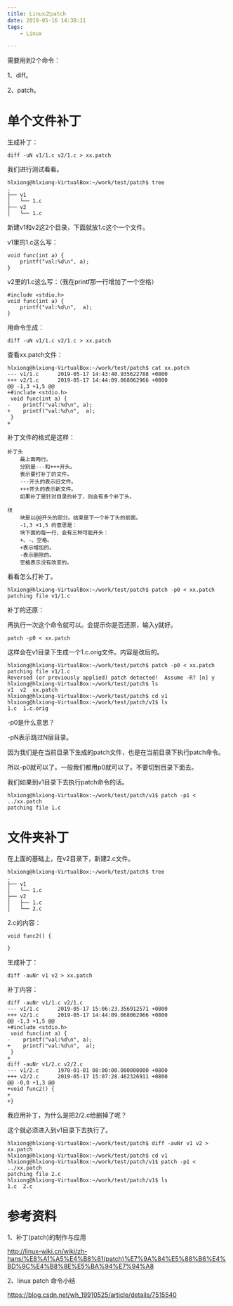 ```yaml
---
title: Linux之patch
date: 2019-05-16 14:38:11
tags:
	- Linux

---
```




需要用到2个命令：

1、diff。

2、patch。



# 单个文件补丁

生成补丁：

```
diff -uN v1/1.c v2/1.c > xx.patch
```



我们进行测试看看。

```
hlxiong@hlxiong-VirtualBox:~/work/test/patch$ tree
.
├── v1
│   └── 1.c
├── v2
│   └── 1.c
```

新建v1和v2这2个目录，下面就放1.c这个一个文件。

v1里的1.c这么写：

```
void func(int a) {
    printf("val:%d\n", a);
}
```

v2里的1.c这么写：（我在printf那一行增加了一个空格）

```
#include <stdio.h>
void func(int a) {
    printf("val:%d\n",  a);
}
```

用命令生成：

```
diff -uN v1/1.c v2/1.c > xx.patch
```

查看xx.patch文件：

```
hlxiong@hlxiong-VirtualBox:~/work/test/patch$ cat xx.patch 
--- v1/1.c      2019-05-17 14:43:40.935622788 +0800
+++ v2/1.c      2019-05-17 14:44:09.068062966 +0800
@@ -1,3 +1,5 @@
+#include <stdio.h>
 void func(int a) {
-    printf("val:%d\n", a);
+    printf("val:%d\n",  a);
 }
+
```

补丁文件的格式是这样：

```
补丁头
	最上面两行。
	分别是---和+++开头。
	表示要打补丁的文件。
	---开头的表示旧文件。
	+++开头的表示新文件。
	如果补丁是针对目录的补丁，则会有多个补丁头。
	
块
	块是以@@开头的部分。结束是下一个补丁头的前面。
	-1,3 +1,5 的意思是：
	块下面的每一行，会有三种可能开头：
	+、-、空格。
	+表示增加的。
	-表示删除的。
	空格表示没有改变的。
```

看看怎么打补丁。

```
hlxiong@hlxiong-VirtualBox:~/work/test/patch$ patch -p0 < xx.patch 
patching file v1/1.c
```

补丁的还原：

再执行一次这个命令就可以。会提示你是否还原，输入y就好。

```
patch -p0 < xx.patch 
```

这样会在v1目录下生成一个1.c.orig文件。内容是改后的。

```
hlxiong@hlxiong-VirtualBox:~/work/test/patch$ patch -p0 < xx.patch 
patching file v1/1.c
Reversed (or previously applied) patch detected!  Assume -R? [n] y
hlxiong@hlxiong-VirtualBox:~/work/test/patch$ ls
v1  v2  xx.patch
hlxiong@hlxiong-VirtualBox:~/work/test/patch$ cd v1
hlxiong@hlxiong-VirtualBox:~/work/test/patch/v1$ ls
1.c  1.c.orig
```





-p0是什么意思？

-pN表示跳过N层目录。

因为我们是在当前目录下生成的patch文件，也是在当前目录下执行patch命令。

所以-p0就可以了。一般我们都用p0就可以了。不要切到目录下面去。

我们如果到v1目录下去执行patch命令的话。

```
hlxiong@hlxiong-VirtualBox:~/work/test/patch/v1$ patch -p1 < ../xx.patch 
patching file 1.c
```



# 文件夹补丁

在上面的基础上，在v2目录下，新建2.c文件。

```
hlxiong@hlxiong-VirtualBox:~/work/test/patch$ tree
.
├── v1
│   └── 1.c
├── v2
│   ├── 1.c
│   └── 2.c
```

2.c的内容：

```
void func2() {

}
```



生成补丁：

```
diff -auNr v1 v2 > xx.patch
```

补丁内容：

```
diff -auNr v1/1.c v2/1.c
--- v1/1.c      2019-05-17 15:06:23.356912571 +0800
+++ v2/1.c      2019-05-17 14:44:09.068062966 +0800
@@ -1,3 +1,5 @@
+#include <stdio.h>
 void func(int a) {
-    printf("val:%d\n", a);
+    printf("val:%d\n",  a);
 }
+
diff -auNr v1/2.c v2/2.c
--- v1/2.c      1970-01-01 08:00:00.000000000 +0800
+++ v2/2.c      2019-05-17 15:07:28.462326911 +0800
@@ -0,0 +1,3 @@
+void func2() {
+
+}
```

我应用补丁，为什么是把2/2.c给删掉了呢？

这个就必须进入到v1目录下去执行了。

```
hlxiong@hlxiong-VirtualBox:~/work/test/patch$ diff -auNr v1 v2 > xx.patch
hlxiong@hlxiong-VirtualBox:~/work/test/patch$ cd v1
hlxiong@hlxiong-VirtualBox:~/work/test/patch/v1$ patch -p1 < ../xx.patch 
patching file 2.c
hlxiong@hlxiong-VirtualBox:~/work/test/patch/v1$ ls
1.c  2.c
```







# 参考资料

1、补丁(patch)的制作与应用

http://linux-wiki.cn/wiki/zh-hans/%E8%A1%A5%E4%B8%81(patch)%E7%9A%84%E5%88%B6%E4%BD%9C%E4%B8%8E%E5%BA%94%E7%94%A8

2、linux patch 命令小结

https://blog.csdn.net/wh_19910525/article/details/7515540